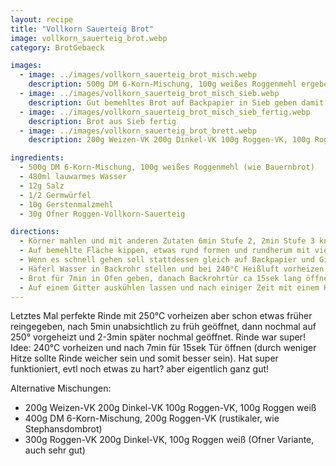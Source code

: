 ```yaml
---
layout: recipe
title: "Vollkorn Sauerteig Brot"
image: vollkorn_sauerteig_brot.webp
category: BrotGebaeck

images:
  - image: ../images/vollkorn_sauerteig_brot_misch.webp
    description: 500g DM 6-Korn-Mischung, 100g weißes Roggenmehl ergeben ähnliches Brot wie Almlaib. Durch den fehlenden Gährkorb ist es bei den 45min Rasten zwar etwas flach geworden, aber es hat nicht gestört
  - image: ../images/vollkorn_sauerteig_brot_misch_sieb.webp
    description: Gut bemehltes Brot auf Backpapier in Sieb geben damit es höher bleibt (hat nicht all zu viel gebracht; Sieb hat sich leicht durchgebogen; evtl was anderes probieren)
  - image: ../images/vollkorn_sauerteig_brot_misch_sieb_fertig.webp
    description: Brot aus Sieb fertig
  - image: ../images/vollkorn_sauerteig_brot_brett.webp
    description: 200g Weizen-VK 200g Dinkel-VK 100g Roggen-VK, 100g Roggen weiß werden super und schmeckt auch wie Bauernbrot

ingredients:
  - 500g DM 6-Korn-Mischung, 100g weißes Roggenmehl (wie Bauernbrot)
  - 480ml lauwarmes Wasser
  - 12g Salz
  - 1/2 Germwürfel
  - 10g Gerstenmalzmehl
  - 30g Ofner Roggen-Vollkorn-Sauerteig

directions:
  - Körner mahlen und mit anderen Zutaten 6min Stufe 2, 2min Stufe 3 kneten (zwischendurch Teig mit Teigkarte in die Mitte putzen)
  - Auf bemehlte Fläche kippen, etwas rund formen und rundherum mit viel Mehl bedecken. Küchentuch darauf geben und 30min rasten lassen. Erneut zu Kugel formen und etwas kneten, dann auf Gitter mit kräftig bemehltem Backpapier geben, oben bemehlen und nochmal 45min mit Küchentuch zugedeckt gehen lassen.
  - Wenn es schnell gehen soll stattdessen gleich auf Backpapier und Gitter 45min rasten lassen, dann ins vorgeheizte Backrohr geben)
  - Häferl Wasser in Backrohr stellen und bei 240°C Heißluft vorheizen.
  - Brot für 7min in Ofen geben, danach Backrohrtür ca 15sek lang öffnen und Dampf entweichen lassen und noch 40min bei 180°C weiterbacken. (Früher 8min 250°C vorher, dann wird das Brot aber zu resch)
  - Auf einem Gitter auskühlen lassen und nach einiger Zeit mit einem Küchentuch abdecken damit die Rinde nicht zu hart ist (vermutlich hilft das)
---
```


Letztes Mal perfekte Rinde mit 250°C vorheizen aber schon etwas früher reingegeben, nach 5min unabsichtlich zu früh geöffnet, dann nochmal auf 250° vorgeheizt und 2-3min später nochmal geöffnet. Rinde war super!
Idee: 240°C vorheizen und nach 7min für 15sek Tür öffnen (durch weniger Hitze sollte Rinde weicher sein und somit besser sein). Hat super funktioniert, evtl noch etwas zu hart? aber eigentlich ganz gut!



Alternative Mischungen:

- 200g Weizen-VK 200g Dinkel-VK 100g Roggen-VK, 100g Roggen weiß
- 400g DM 6-Korn-Mischung, 200g Roggen-VK (rustikaler, wie Stephansdombrot)
- 300g Roggen-VK 200g Dinkel-VK, 100g Roggen weiß (Ofner Variante, auch sehr gut)